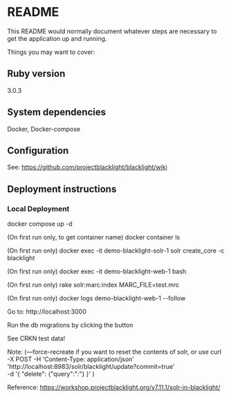 # README

This README would normally document whatever steps are necessary to get the
application up and running.

Things you may want to cover:

## Ruby version
3.0.3

## System dependencies
Docker, Docker-compose

## Configuration
See: https://github.com/projectblacklight/blacklight/wiki

## Deployment instructions

### Local Deployment

docker compose up -d

(On first run only, to get container name) docker container ls

(On first run only) docker exec -it demo-blacklight-solr-1 solr create_core -c blacklight

(On first run only) docker exec -it demo-blacklight-web-1 bash 

(On first run only) rake solr:marc:index MARC_FILE=test.mrc

(On first run only) docker logs demo-blacklight-web-1 --follow

Go to:
http://localhost:3000

Run the db migrations by clicking the button

See CRKN test data!

Note: (—force-recreate if you want to reset the contents of solr, or use
curl -X POST -H 'Content-Type: application/json' \
    'http://localhost:8983/solr/blacklight/update?commit=true' \
    -d '{ "delete": {"query":"*:*"} }'
)

Reference:
https://workshop.projectblacklight.org/v7.11.1/solr-in-blacklight/

